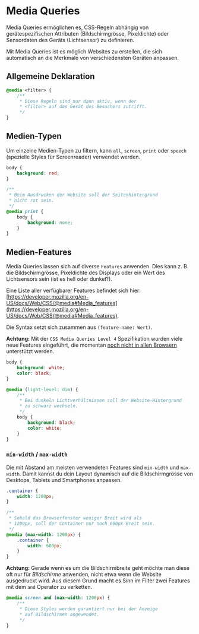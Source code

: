 # Media Queries

Media Queries ermöglichen es, CSS-Regeln abhängig von gerätespezifischen Attributen (Bildschirmgrösse, Pixeldichte) oder Sensordaten des Geräts (Lichtsensor) zu definieren.

Mit Media Queries ist es möglich Websites zu erstellen, die sich automatisch an die Merkmale von verschiedensten Geräten anpassen.

## Allgemeine Deklaration

```css
@media <filter> {
    /**
     * Diese Regeln sind nur dann aktiv, wenn der
     * <filter> auf das Gerät des Besuchers zutrifft.
     */
}
```

## Medien-Typen 

Um einzelne Medien-Typen zu filtern, kann `all`, `screen`, `print` oder `speech` (spezielle Styles für Screenreader) verwendet werden.

```css
body {
    background: red;
}

/**
 * Beim Ausdrucken der Website soll der Seitenhintergrund
 * nicht rot sein.
 */
@media print {
    body {
        background: none;
    }
}
```

## Medien-Features

Media Queries lassen sich auf diverse `Features` anwenden. Dies kann z. B. die Bildschirmgrösse, Pixeldichte des Displays oder ein Wert des Lichtsensors sein (ist es hell oder dunkel?).

Eine Liste aller verfügbarer Features befindet sich hier: [https://developer.mozilla.org/en-US/docs/Web/CSS/@media#Media_features](https://developer.mozilla.org/en-US/docs/Web/CSS/@media#Media_features).

Die Syntax setzt sich zusammen aus `(feature-name: Wert)`.

**Achtung:** Mit der `CSS Media Queries Level 4` Spezifikation wurden viele neue Features eingeführt, die momentan [noch nicht in allen Browsern](https://caniuse.com/#feat=css-media-interaction) unterstützt werden.

```css
body {
    background: white;
    color: black;
}

@media (light-level: dim) {
    /**
     * Bei dunkeln Lichtverhältnissen soll der Website-Hintergrund
     * zu schwarz wechseln.
     */
    body {
        background: black;
        color: white;
    }
}
```


### `min-width` / `max-width`

Die mit Abstand am meisten verwendeten Features sind `min-width` und `max-width`.  Damit kannst du dein Layout dynamisch auf die Bildschirmgrösse von Desktops, Tablets und Smartphones anpassen.

```css
.container {
    width: 1200px;
}

/**
 * Sobald das Browserfenster weniger Breit wird als
 * 1200px, soll der Container nur noch 600px Breit sein.
 */
@media (max-width: 1200px) {
    .container {
        width: 600px;
    }
}
```

**Achtung:** Gerade wenn es um die Bildschirmbreite geht möchte man diese oft nur für *Bildschirme* anwenden, nicht etwa wenn die Website ausgedruckt wird. Aus diesem Grund macht es Sinn im Filter zwei Features mit dem `and` Operator zu verketten.

```css
@media screen and (max-width: 1200px) {
    /** 
     * Diese Styles werden garantiert nur bei der Anzeige
     * auf Bildschirmen angewendet.
     */
}
```
